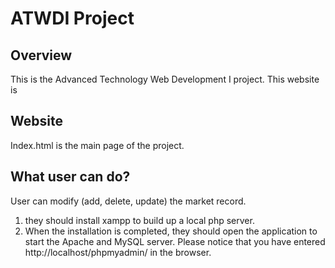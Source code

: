 # ATWDI Project

## Overview

This is the Advanced Technology Web Development I project. This website is 

## Website

Index.html is the main page of the project.

## What user can do?

User can modify (add, delete, update) the market record.

1) they should install xampp to build up a local php server.
2) When the installation is completed, they should open the application to start the Apache and MySQL server. Please notice that you have entered http://localhost/phpmyadmin/ in the browser.
